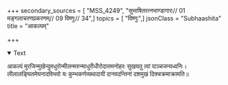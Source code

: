+++
secondary_sources = [ "MSS_4249", "सुभाषितरत्नभाण्डागारः// 01 मङ्गलाचरणप्रकरणम्// 09 विष्णुः// 34",]
topics = [ "विष्णुः",]
jsonClass = "Subhaashita"
title = "आकल्पम्"

+++

<details open><summary>Text</summary>

आकल्पं मुरजिन्मुखेन्दुमधुरोन्मीलन्मरुन्माधुरीधीरोदात्तमनोहरः सुखयतु त्वां पाञ्चजन्यध्वनिः।  
लीलालङ्घितमेघनादविभवो यः कुम्भकर्णव्यथादायी दानवदन्तिनां दशमुखं दिक्चक्रमाक्रामति॥
</details>

